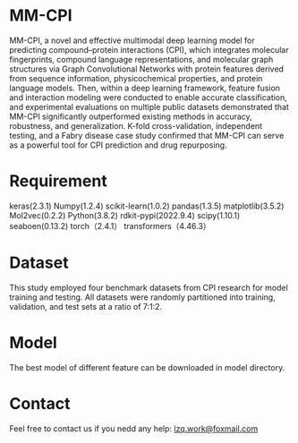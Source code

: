 # MM-CPI
MM-CPI, a novel and effective multimodal deep learning model for predicting compound–protein interactions (CPI), which integrates molecular fingerprints, compound language representations, and molecular graph structures via Graph Convolutional Networks with protein features derived from sequence information, physicochemical properties, and protein language models. Then, within a deep learning framework, feature fusion and interaction modeling were conducted to enable accurate classification, and experimental evaluations on multiple public datasets demonstrated that MM-CPI significantly outperformed existing methods in accuracy, robustness, and generalization. K-fold cross-validation, independent testing, and a Fabry disease case study confirmed that MM-CPI can serve as a powerful tool for CPI prediction and drug repurposing.
# Requirement
keras(2.3.1)
Numpy(1.2.4)
scikit-learn(1.0.2)
pandas(1.3.5)
matplotlib(3.5.2)
Mol2vec(0.2.2)
Python(3.8.2)
rdkit-pypi(2022.9.4) 
scipy(1.10.1)
seaboen(0.13.2)
torch（2.4.1）
transformers（4.46.3）
# Dataset
This study employed four benchmark datasets from CPI research for model training and testing. All datasets were randomly partitioned into training, validation, and test sets at a ratio of 7:1:2.
# Model
The best model of different feature can be downloaded in model directory.
# Contact
Feel free to contact us if you nedd any help: lzq.work@foxmail.com

